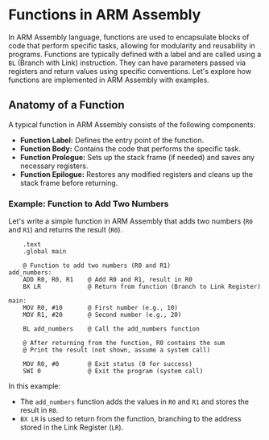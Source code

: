 # Functions in ARM Assembly

In ARM Assembly language, functions are used to encapsulate blocks of code that perform specific tasks, allowing for modularity and reusability in programs. Functions are typically defined with a label and are called using a `BL` (Branch with Link) instruction. They can have parameters passed via registers and return values using specific conventions. Let's explore how functions are implemented in ARM Assembly with examples.

## Anatomy of a Function

A typical function in ARM Assembly consists of the following components:

- **Function Label:** Defines the entry point of the function.
- **Function Body:** Contains the code that performs the specific task.
- **Function Prologue:** Sets up the stack frame (if needed) and saves any necessary registers.
- **Function Epilogue:** Restores any modified registers and cleans up the stack frame before returning.

### Example: Function to Add Two Numbers

Let's write a simple function in ARM Assembly that adds two numbers (`R0` and `R1`) and returns the result (`R0`).

```armasm
    .text
    .global main

    @ Function to add two numbers (R0 and R1)
add_numbers:
    ADD R0, R0, R1    @ Add R0 and R1, result in R0
    BX LR             @ Return from function (Branch to Link Register)

main:
    MOV R0, #10       @ First number (e.g., 10)
    MOV R1, #20       @ Second number (e.g., 20)

    BL add_numbers    @ Call the add_numbers function

    @ After returning from the function, R0 contains the sum
    @ Print the result (not shown, assume a system call)

    MOV R0, #0        @ Exit status (0 for success)
    SWI 0             @ Exit the program (system call)

```

In this example:

- The `add_numbers` function adds the values in `R0` and `R1` and stores the result in `R0`.
- `BX LR` is used to return from the function, branching to the address stored in the Link Register (`LR`).
